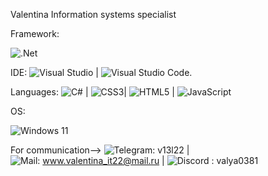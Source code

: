 


Valentina
Information systems specialist

Framework: 

![.Net](https://img.shields.io/badge/.NET-5C2D91?style=for-the-badge&logo=.net&logoColor=white)

IDE:
![Visual Studio](https://img.shields.io/badge/Visual%20Studio-5C2D91.svg?style=for-the-badge&logo=visual-studio&logoColor=white) |
![Visual Studio Code](https://img.shields.io/badge/Visual%20Studio%20Code-0078d7.svg?style=for-the-badge&logo=visual-studio-code&logoColor=white).

Languages:
![C#](https://img.shields.io/badge/c%23-%23239120.svg?style=for-the-badge&logo=c-sharp&logoColor=white) | 
![CSS3](https://img.shields.io/badge/css3-%231572B6.svg?style=for-the-badge&logo=css3&logoColor=white)| 
![HTML5](https://img.shields.io/badge/html5-%23E34F26.svg?style=for-the-badge&logo=html5&logoColor=white) | 
![JavaScript](https://img.shields.io/badge/javascript-%23323330.svg?style=for-the-badge&logo=javascript&logoColor=%23F7DF1E)

OS:

![Windows 11](https://img.shields.io/badge/Windows%2011-%230079d5.svg?style=for-the-badge&logo=Windows%2011&logoColor=white)


For communication-->
![Telegram](https://img.shields.io/badge/Telegram-2CA5E0?style=for-the-badge&logo=telegram&logoColor=white):  v13l22 |  
![Mail](https://img.shields.io/badge/Mail-2CA5E0?style=for-the-badge&logo=mail&logoColor=white):  www.valentina_it22@mail.ru | 
![Discord](https://img.shields.io/badge/Discord-%235865F2.svg?style=for-the-badge&logo=discord&logoColor=white) : valya0381
<!---
Honey1322/Honey1322 is a ✨ special ✨ repository because its `README.md` (this file) appears on your GitHub profile.
You can click the Preview link to take a look at your changes.
--->
